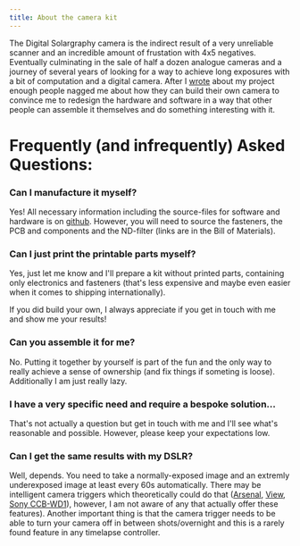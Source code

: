 ```yaml
---
title: About the camera kit
---
```


The Digital Solargraphy camera is the indirect result of a very unreliable scanner and an incredible amount of frustation with 4x5 negatives. Eventually culminating in the sale of half a dozen analogue cameras and a journey of several years of looking for a way to achieve long exposures with a bit of computation and a digital camera. After I [wrote](http://volzo.de/posts/digital-solargraphy/) about my project enough people nagged me about how they can build their own camera to convince me to redesign the hardware and software in a way that other people can assemble it themselves and do something interesting with it. 

# Frequently (and infrequently) Asked Questions:  

### Can I manufacture it myself?

Yes! All necessary information including the source-files for software and hardware is on [github](https://github.com/volzotan/CompressorCam). However, you will need to source the fasteners, the PCB and components and the ND-filter (links are in the Bill of Materials).

### Can I just print the printable parts myself?

Yes, just let me know and I'll prepare a kit without printed parts, containing only electronics and fasteners (that's less expensive and maybe even easier when it comes to shipping internationally).

If you did build your own, I always appreciate if you get in touch with me and show me your results!

### Can you assemble it for me?

No. Putting it together by yourself is part of the fun and the only way to really achieve a sense of ownership (and fix things if someting is loose). Additionally I am just really lazy.

### I have a very specific need and require a bespoke solution...

That's not actually a question but get in touch with me and I'll see what's reasonable and possible. However, please keep your expectations low.

### Can I get the same results with my DSLR?

Well, depends. You need to take a normally-exposed image and an extremly underexposed image at least every 60s automatically. There may be intelligent camera triggers which theoretically could do that ([Arsenal](https://witharsenal.com/), [View](https://timelapseplus.com/pages/view), [Sony CCB-WD1](https://www.sony.com/electronics/cyber-shot-compact-cameras-other-accessories/ccb-wd1)), however, I am not aware of any that actually offer these features). Another important thing is that the camera trigger needs to be able to turn your camera off in between shots/overnight and this is a rarely found feature in any timelapse controller.